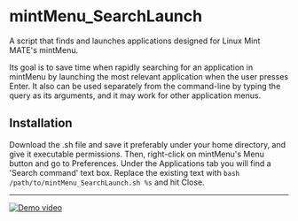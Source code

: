 # mintMenu_SearchLaunch
A script that finds and launches applications designed for Linux Mint MATE's mintMenu.

Its goal is to save time when rapidly searching for an application in mintMenu by launching the most relevant application when the user presses Enter. It also can be used separately from the command-line by typing the query as its arguments, and it may work for other application menus.
## Installation
Download the .sh file and save it preferably under your home directory, and give it executable permissions. Then, right-click on mintMenu's Menu button and go to Preferences. Under the Applications tab you will find a 'Search command' text box. Replace the existing text with `bash /path/to/mintMenu_SearchLaunch.sh %s` and hit Close.

---
[![Demo video](https://j.gifs.com/VOkMkM.gif)](https://www.youtube.com/watch?v=o-9oI4ePRuA)
